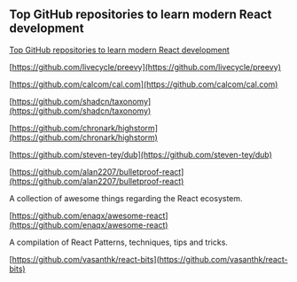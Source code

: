 ## Top GitHub repositories to learn modern React development

[Top GitHub repositories to learn modern React development](https://dev.to/livecycle/top-github-repositories-to-learn-modern-react-development-5d3h)

[https://github.com/livecycle/preevy](https://github.com/livecycle/preevy)

[https://github.com/calcom/cal.com](https://github.com/calcom/cal.com)

[https://github.com/shadcn/taxonomy](https://github.com/shadcn/taxonomy)

[https://github.com/chronark/highstorm](https://github.com/chronark/highstorm)

[https://github.com/steven-tey/dub](https://github.com/steven-tey/dub)

[https://github.com/alan2207/bulletproof-react](https://github.com/alan2207/bulletproof-react)

A collection of awesome things regarding the React ecosystem.

[https://github.com/enaqx/awesome-react](https://github.com/enaqx/awesome-react)

A compilation of React Patterns, techniques, tips and tricks.

[https://github.com/vasanthk/react-bits](https://github.com/vasanthk/react-bits)
